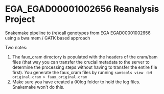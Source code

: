 # EGA_EGAD00001002656 Reanalysis Project
Snakemake pipeline to (re)call genotypes from EGA EGAD00001002656 using a bwa mem / GATK based approach

Two notes:
1. The faux_cram directory is populated with the headers of the cram/bam files (that way you can transfer the crucial metadata to the server to determine the processing steps without having to transfer the entire file first). You generate the faux_cram files by running `samtools view -bH original.cram > faux_original.cram`
2. Make sure you have created a 00log folder to hold the log files. Snakemake won't do this.
